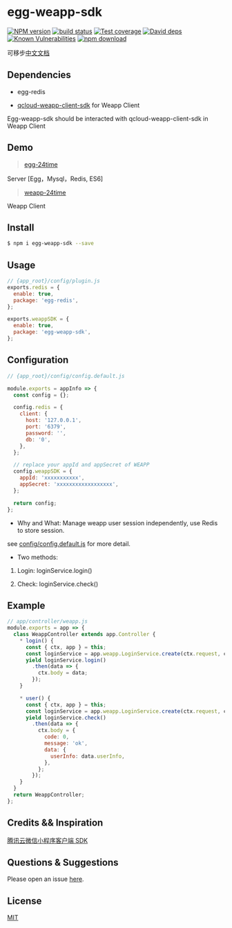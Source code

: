 # egg-weapp-sdk

[![NPM version][npm-image]][npm-url]
[![build status][travis-image]][travis-url]
[![Test coverage][codecov-image]][codecov-url]
[![David deps][david-image]][david-url]
[![Known Vulnerabilities][snyk-image]][snyk-url]
[![npm download][download-image]][download-url]

[npm-image]: https://img.shields.io/npm/v/egg-weapp-sdk.svg?style=flat-square
[npm-url]: https://npmjs.org/package/egg-weapp-sdk
[travis-image]: https://img.shields.io/travis/eggjs/egg-weapp-sdk.svg?style=flat-square
[travis-url]: https://travis-ci.org/eggjs/egg-weapp-sdk
[codecov-image]: https://img.shields.io/codecov/c/github/eggjs/egg-weapp-sdk.svg?style=flat-square
[codecov-url]: https://codecov.io/github/eggjs/egg-weapp-sdk?branch=master
[david-image]: https://img.shields.io/david/eggjs/egg-weapp-sdk.svg?style=flat-square
[david-url]: https://david-dm.org/eggjs/egg-weapp-sdk
[snyk-image]: https://snyk.io/test/npm/egg-weapp-sdk/badge.svg?style=flat-square
[snyk-url]: https://snyk.io/test/npm/egg-weapp-sdk
[download-image]: https://img.shields.io/npm/dm/egg-weapp-sdk.svg?style=flat-square
[download-url]: https://npmjs.org/package/egg-weapp-sdk

可移步[中文文档](README.zh_CN.md)

## Dependencies

- egg-redis

- [qcloud-weapp-client-sdk](https://github.com/tencentyun/weapp-client-sdk) for Weapp Client

 Egg-weapp-sdk should be interacted with qcloud-weapp-client-sdk in Weapp Client

## Demo

> [egg-24time](https://github.com/seasonstar/egg-24time)

Server [Egg，Mysql，Redis, ES6]

> [weapp-24time](https://github.com/seasonstar/weapp-24time)

Weapp Client


## Install

```bash
$ npm i egg-weapp-sdk --save
```

## Usage

```js
// {app_root}/config/plugin.js
exports.redis = {
  enable: true,
  package: 'egg-redis',
};

exports.weappSDK = {
  enable: true,
  package: 'egg-weapp-sdk',
};
```

## Configuration

```js
// {app_root}/config/config.default.js

module.exports = appInfo => {
  const config = {};

  config.redis = {
    client: {
      host: '127.0.0.1',
      port: '6379',
      password: '',
      db: '0',
    },
  };

  // replace your appId and appSecret of WEAPP
  config.weappSDK = {
    appId: 'xxxxxxxxxxx',
    appSecret: 'xxxxxxxxxxxxxxxxxx',
  };

  return config;
};
```

- Why and What: Manage weapp user session independently, use Redis to store session.

see [config/config.default.js](config/config.default.js) for more detail.

- Two methods:

1. Login:  loginService.login()

2. Check:  loginService.check()

## Example

<!-- example here -->

```js
// app/controller/weapp.js
module.exports = app => {
  class WeappController extends app.Controller {
    * login() {
      const { ctx, app } = this;
      const loginService = app.weapp.LoginService.create(ctx.request, ctx.response);
      yield loginService.login()
        .then(data => {
          ctx.body = data;
        });
    }

    * user() {
      const { ctx, app } = this;
      const loginService = app.weapp.LoginService.create(ctx.request, ctx.response);
      yield loginService.check()
        .then(data => {
          ctx.body = {
            code: 0,
            message: 'ok',
            data: {
              userInfo: data.userInfo,
            },
          };
        });
    }
  }
  return WeappController;
};
```

## Credits && Inspiration

[腾讯云微信小程序客户端 SDK](https://github.com/tencentyun/weapp-client-sdk)


## Questions & Suggestions

Please open an issue [here](https://github.com/eggjs/egg/issues).

## License

[MIT](LICENSE)
